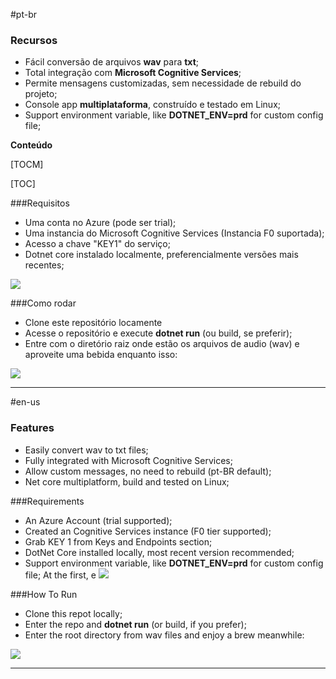 #pt-br

### Recursos

- Fácil conversão de arquivos **wav** para **txt**;
- Total integração com **Microsoft Cognitive Services**;
- Permite mensagens customizadas, sem necessidade de rebuild do projeto;
- Console app **multiplataforma**, construído e testado em Linux;
- Support environment variable, like **DOTNET_ENV=prd** for custom config file;


**Conteúdo**

[TOCM]

[TOC]

###Requisitos

- Uma conta no Azure (pode ser trial);
- Uma instancia do Microsoft Cognitive Services (Instancia F0 suportada);
- Acesso a chave "KEY1" do serviço;
- Dotnet core instalado localmente, preferencialmente versões mais recentes;

![](http://tarcisiogambin.net/wp-content/uploads/sites/2/2020/09/azure_cog_service_.png)

###Como rodar

- Clone este repositório locamente
- Acesse o repositório e execute **dotnet run** (ou build, se preferir);
- Entre com o diretório raiz onde estão os arquivos de audio (wav) e aproveite uma bebida enquanto isso:

![](http://tarcisiogambin.net/wp-content/uploads/sites/2/2020/09/consoreRunning.png)


------------


#en-us 

### Features

- Easily convert wav to txt files;
- Fully integrated with Microsoft Cognitive Services;
- Allow custom messages, no need to rebuild (pt-BR default);
- Net core multiplatform, build and tested on Linux;

###Requirements

- An Azure Account (trial supported);
- Created an Cognitive Services instance (F0 tier supported);
- Grab KEY 1 from Keys and Endpoints section;
- DotNet Core installed locally, most recent version recommended;
- Support environment variable, like **DOTNET_ENV=prd** for custom config file;
At the first, e
![](http://tarcisiogambin.net/wp-content/uploads/sites/2/2020/09/azure_cog_service_.png)

###How To Run

- Clone this repot locally;
- Enter the repo and **dotnet run** (or build, if you prefer);
- Enter the root directory from wav files and enjoy a brew meanwhile:

![](http://tarcisiogambin.net/wp-content/uploads/sites/2/2020/09/consoreRunning.png)

------------